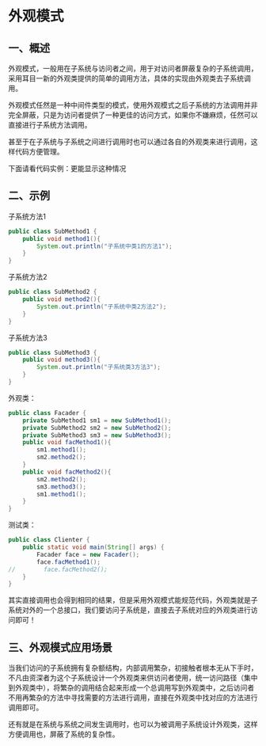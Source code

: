 # 外观模式
## 一、概述
外观模式，一般用在子系统与访问者之间，用于对访问者屏蔽复杂的子系统调用，采用耳目一新的外观类提供的简单的调用方法，具体的实现由外观类去子系统调用。
  
外观模式任然是一种中间件类型的模式，使用外观模式之后子系统的方法调用并非完全屏蔽，只是为访问者提供了一种更佳的访问方式，如果你不嫌麻烦，任然可以直接进行子系统方法调用。
  
甚至于在子系统与子系统之间进行调用时也可以通过各自的外观类来进行调用，这样代码方便管理。
  
下面请看代码实例：更能显示这种情况
## 二、示例
子系统方法1
```java
public class SubMethod1 {
    public void method1(){
        System.out.println("子系统中类1的方法1");
    }
}
```
子系统方法2
```java
public class SubMethod2 {
    public void method2(){
        System.out.println("子系统中类2方法2");
    }
}
```
子系统方法3
```java
public class SubMethod3 {
    public void method3(){
        System.out.println("子系统类3方法3");
    }
}
```
外观类：
```java
public class Facader {
    private SubMethod1 sm1 = new SubMethod1();
    private SubMethod2 sm2 = new SubMethod2();
    private SubMethod3 sm3 = new SubMethod3();
    public void facMethod1(){
        sm1.method1();
        sm2.method2();
    }
    public void facMethod2(){
        sm2.method2();
        sm3.method3();
        sm1.method1();
    }
}
```
测试类：
```java
public class Clienter {
    public static void main(String[] args) {
        Facader face = new Facader();
        face.facMethod1();
//        face.facMethod2();
    }
}
```
其实直接调用也会得到相同的结果，但是采用外观模式能规范代码，外观类就是子系统对外的一个总接口，我们要访问子系统是，直接去子系统对应的外观类进行访问即可！
## 三、外观模式应用场景
当我们访问的子系统拥有复杂额结构，内部调用繁杂，初接触者根本无从下手时，不凡由资深者为这个子系统设计一个外观类来供访问者使用，统一访问路径（集中到外观类中），将繁杂的调用结合起来形成一个总调用写到外观类中，之后访问者不用再繁杂的方法中寻找需要的方法进行调用，直接在外观类中找对应的方法进行调用即可。
  
还有就是在系统与系统之间发生调用时，也可以为被调用子系统设计外观类，这样方便调用也，屏蔽了系统的复杂性。